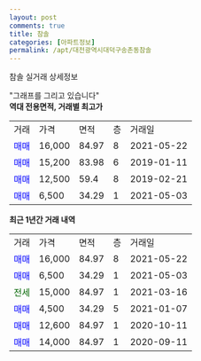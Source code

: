 ```yaml
---
layout: post
comments: true
title: 참솔
categories: [아파트정보]
permalink: /apt/대전광역시대덕구송촌동참솔
---
```


참솔 실거래 상세정보

<script type="text/javascript">
  google.charts.load('current', {'packages':['line', 'corechart']});
  google.charts.setOnLoadCallback(drawChart);

  function drawChart() {
    var data = new google.visualization.DataTable();
    data.addColumn('date', '거래일');
    data.addColumn('number', "매매");
    data.addColumn('number', "전세");
    data.addColumn('number', "전매");

    data.addRows([[new Date(Date.parse("2021-05-22")), 16000, null, null], [new Date(Date.parse("2021-05-03")), 6500, null, null], [new Date(Date.parse("2021-03-16")), null, 15000, null], [new Date(Date.parse("2021-01-07")), 4500, null, null], [new Date(Date.parse("2020-10-11")), 12600, null, null], [new Date(Date.parse("2020-09-11")), 14000, null, null]]);

    var options = {
      hAxis: {
        format: 'yyyy/MM/dd'
      },    
      lineWidth: 0,
      pointsVisible: true,    
      title: '최근 1년간 유형별 실거래가 분포',
      legend: { position: 'bottom' }
    };

    var formatter = new google.visualization.NumberFormat({pattern:'###,###'} );
    formatter.format(data, 1);
    formatter.format(data, 2);
    
    setTimeout(function() {
        var chart = new google.visualization.LineChart(document.getElementById('columnchart_material'));
        chart.draw(data, (options));
        document.getElementById('loading').style.display = 'none';
    }, 200);
  }
</script>


<div id="loading" style="z-index:20; display: block; margin-left: 0px">"그래프를 그리고 있습니다"</div>
<div id="columnchart_material" style="width: 95%; margin-left: 0px; display: block"></div>
<!-- contents start -->
<b>역대 전용면적, 거래별 최고가</b>
<table class="sortable">
    <tr>
      <td>거래</td>
      <td>가격</td>
      <td>면적</td>
      <td>층</td>
      <td>거래일</td>
    </tr>
        <tr>
          <td><a style="color: blue">매매</a></td>
          <td>16,000</td>
          <td>84.97</td>
          <td>8</td>
          <td>2021-05-22</td>
        </tr>            <tr>
          <td><a style="color: blue">매매</a></td>
          <td>15,200</td>
          <td>83.98</td>
          <td>6</td>
          <td>2019-01-11</td>
        </tr>            <tr>
          <td><a style="color: blue">매매</a></td>
          <td>12,500</td>
          <td>59.4</td>
          <td>8</td>
          <td>2019-02-21</td>
        </tr>            <tr>
          <td><a style="color: blue">매매</a></td>
          <td>6,500</td>
          <td>34.29</td>
          <td>1</td>
          <td>2021-05-03</td>
        </tr>        
    
    
</table>

<b>최근 1년간 거래 내역</b>

<table class="sortable">
    <tr>
      <td>거래</td>
      <td>가격</td>
      <td>면적</td>
      <td>층</td>
      <td>거래일</td>
    </tr>
    <tr>
      <td><a style="color: blue">매매</a></td>
      <td>16,000</td>
      <td>84.97</td>
      <td>8</td>
      <td>2021-05-22</td>
    </tr>          <tr>
      <td><a style="color: blue">매매</a></td>
      <td>6,500</td>
      <td>34.29</td>
      <td>1</td>
      <td>2021-05-03</td>
    </tr>          <tr>
      <td><a style="color: darkgreen">전세</a></td>
      <td>15,000</td>
      <td>84.97</td>
      <td>1</td>
      <td>2021-03-16</td>
    </tr>          <tr>
      <td><a style="color: blue">매매</a></td>
      <td>4,500</td>
      <td>34.29</td>
      <td>5</td>
      <td>2021-01-07</td>
    </tr>          <tr>
      <td><a style="color: blue">매매</a></td>
      <td>12,600</td>
      <td>84.97</td>
      <td>1</td>
      <td>2020-10-11</td>
    </tr>          <tr>
      <td><a style="color: blue">매매</a></td>
      <td>14,000</td>
      <td>84.97</td>
      <td>1</td>
      <td>2020-09-11</td>
    </tr>      </table>
<!-- contents end -->    

